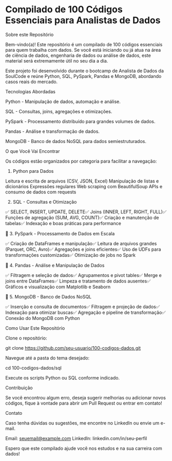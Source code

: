 # Compilado de 100 Códigos Essenciais para Analistas de Dados

Sobre este Repositório

Bem-vindo(a)! Este repositório é um compilado de 100 códigos essenciais para quem trabalha com dados. Se você está iniciando ou já atua na área de ciência de dados, engenharia de dados ou análise de dados, este material será extremamente útil no seu dia a dia.

Este projeto foi desenvolvido durante o bootcamp de Analista de Dados da SoulCode e reúne Python, SQL, PySpark, Pandas e MongoDB, abordando casos reais do mercado.

Tecnologias Abordadas

Python  - Manipulação de dados, automação e análise.

SQL  - Consultas, joins, agregações e otimizações.

PySpark  - Processamento distribuído para grandes volumes de dados.

Pandas  - Análise e transformação de dados.

MongoDB  - Banco de dados NoSQL para dados semiestruturados.

O que Você Vai Encontrar

Os códigos estão organizados por categoria para facilitar a navegação:

1. Python para Dados

Leitura e escrita de arquivos (CSV, JSON, Excel) Manipulação de listas e dicionários Expressões regulares Web scraping com BeautifulSoup APIs e consumo de dados com requests

2. SQL - Consultas e Otimização

✅ SELECT, INSERT, UPDATE, DELETE✅ Joins (INNER, LEFT, RIGHT, FULL)✅ Funções de agregação (SUM, AVG, COUNT)✅ Criação e manutenção de tabelas✅ Indexação e boas práticas para performance

📂 3. PySpark - Processamento de Dados em Escala

✅ Criação de DataFrames e manipulação✅ Leitura de arquivos grandes (Parquet, ORC, Avro)✅ Agregações e joins eficientes✅ Uso de UDFs para transformações customizadas✅ Otimização de jobs no Spark

📂 4. Pandas - Análise e Manipulação de Dados

✅ Filtragem e seleção de dados✅ Agrupamentos e pivot tables✅ Merge e joins entre DataFrames✅ Limpeza e tratamento de dados ausentes✅ Gráficos e visualização com Matplotlib e Seaborn

📂 5. MongoDB - Banco de Dados NoSQL

✅ Inserção e consulta de documentos✅ Filtragem e projeção de dados✅ Indexação para otimizar buscas✅ Agregação e pipeline de transformação✅ Conexão do MongoDB com Python

Como Usar Este Repositório

Clone o repositório:

git clone https://github.com/seu-usuario/100-codigos-dados.git

Navegue até a pasta do tema desejado:

cd 100-codigos-dados/sql

Execute os scripts Python ou SQL conforme indicado.

Contribuição

Se você encontrou algum erro, deseja sugerir melhorias ou adicionar novos códigos, fique à vontade para abrir um Pull Request ou entrar em contato!

Contato

Caso tenha dúvidas ou sugestões, me encontre no LinkedIn ou envie um e-mail.

Email: seuemail@example.com LinkedIn: linkedin.com/in/seu-perfil

Espero que este compilado ajude você nos estudos e na sua carreira com dados!
